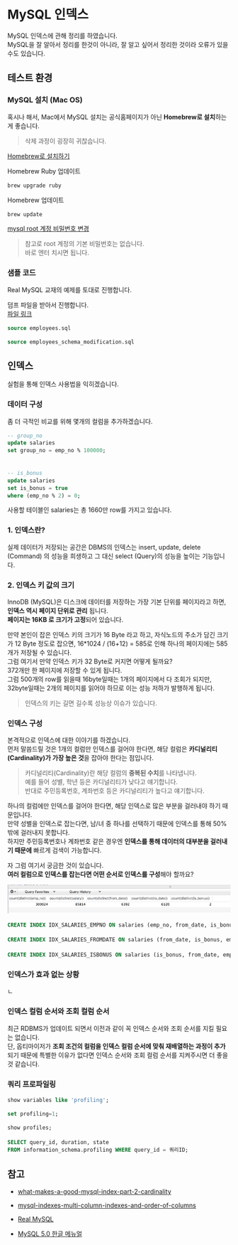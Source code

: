 # MySQL 인덱스

MySQL 인덱스에 관해 정리를 하였습니다.  
MySQL을 잘 알아서 정리를 한것이 아니라, 잘 알고 싶어서 정리한 것이라 오류가 있을수도 있습니다.  

## 테스트 환경

### MySQL 설치 (Mac OS)

혹시나 해서, Mac에서 MySQL 설치는 공식홈페이지가 아닌 **Homebrew로 설치**하는게 좋습니다.  

> 삭제 과정이 굉장히 귀찮습니다.

[Homebrew로 설치하기](https://gist.github.com/nrollr/3f57fc15ded7dddddcc4e82fe137b58e)

Homebrew Ruby 업데이트

```bash
brew upgrade ruby
```

Homebrew 업데이트

```bash
brew update
```

[mysql root 계정 비밀번호 변경](http://withcoding.com/27)

> 참고로 root 계정의 기본 비밀번호는 없습니다.  
바로 엔터 치시면 됩니다.

### 샘플 코드

Real MySQL 교재의 예제를 토대로 진행합니다.

덤프 파일을 받아서 진행합니다.  
[파일 링크](https://github.com/wikibook/realmysql/archive/master.zip)

```sql
source employees.sql
```

```sql
source employees_schema_modification.sql
```


## 인덱스

실험을 통해 인덱스 사용법을 익히겠습니다.

### 데이터 구성

좀 더 극적인 비교를 위해 몇개의 컬럼을 추가하겠습니다.

```sql
-- group_no
update salaries
set group_no = emp_no % 100000;


-- is_bonus
update salaries
set is_bonus = true
where (emp_no % 2) = 0;
```

사용할 테이블인 salaries는 총 1660만 row를 가지고 있습니다.  

### 1. 인덱스란?

실제 데이터가 저장되는 공간은 
DBMS의 인덱스는 insert, update, delete (Command) 의 성능을 희생하고 그 대신 select (Query)의 성능을 높이는 기능입니다.  

### 2. 인덱스 키 값의 크기

InnoDB (MySQL)은 디스크에 데이터를 저장하는 가장 기본 단위를 페이지라고 하면, **인덱스 역시 페이지 단위로 관리** 됩니다.  
**페이지는 16KB 로 크기가 고정**되어 있습니다.  
  
만약 본인이 잡은 인덱스 키의 크기가 16 Byte 라고 하고, 자식노드의 주소가 담긴 크기가 12 Byte 정도로 잡으면, 16*1024 / (16+12) = 585로 인해 하나의 페이지에는 585개가 저장될 수 있습니다.  
그럼 여기서 만약 인덱스 키가 32 Byte로 커지면 어떻게 될까요?  
372개만 한 페이지에 저장할 수 있게 됩니다.  
그럼 500개의 row를 읽을때 16byte일때는 1개의 페이지에서 다 조회가 되지만, 32byte일때는 2개의 페이지를 읽어야 하므로 이는 성능 저하가 발행하게 됩니다.  

> 인덱스의 키는 길면 길수록 성능상 이슈가 있습니다.

### 인덱스 구성

본격적으로 인덱스에 대한 이야기를 하겠습니다.  
먼저 말씀드릴 것은 1개의 컬럼만 인덱스를 걸어야 한다면, 해당 컬럼은 **카디널리티(Cardinality)가 가장 높은 것**을 잡아야 한다는 점입니다.  

> 카디널리티(Cardinality)란 해당 컬럼의 **중복된 수치**를 나타냅니다.  
예를 들어 성별, 학년 등은 카디널리티가 낮다고 얘기합니다.  
반대로 주민등록번호, 계좌번호 등은 카디널리티가 높다고 얘기합니다.

하나의 컬럼에만 인덱스를 걸어야 한다면, 해당 인덱스로 많은 부분을 걸러내야 하기 때문입니다.  
만약 성별을 인덱스로 잡는다면, 남/녀 중 하나를 선택하기 때문에 인덱스를 통해 50%밖에 걸러내지 못합니다.  
하지만 주민등록번호나 계좌번호 같은 경우엔 **인덱스를 통해 데이터의 대부분을 걸러내기 때문에** 빠르게 검색이 가능합니다.  
  
자 그럼 여기서 궁금한 것이 있습니다.  
**여러 컬럼으로 인덱스를 잡는다면 어떤 순서로 인덱스를 구성**해야 할까요?  

![salaries_카디널리티](./images/salaries_카디널리티.png)

```sql
CREATE INDEX IDX_SALARIES_EMPNO ON salaries (emp_no, from_date, is_bonus);

CREATE INDEX IDX_SALARIES_FROMDATE ON salaries (from_date, is_bonus, emp_no);

CREATE INDEX IDX_SALARIES_ISBONUS ON salaries (is_bonus, from_date, emp_no);
```

### 인덱스가 효과 없는 상황

ㄴ
### 인덱스 컬럼 순서와 조회 컬럼 순서

최근 RDBMS가 업데이트 되면서 이전과 같이 꼭 인덱스 순서와 조회 순서를 지킬 필요는 없습니다.  
단, 옵티마이저가 **조회 조건의 컬럼을 인덱스 컬럼 순서에 맞춰 재배열하는 과정이 추가**되기 때문에 특별한 이유가 없다면 인덱스 순서와 조회 컬럼 순서를 지켜주시면 더 좋을것 같습니다.

### 쿼리 프로파일링

```sql
show variables like 'profiling';
```

```sql
set profiling=1;
```

```sql
show profiles;

SELECT query_id, duration, state
FROM information_schema.profiling WHERE query_id = 쿼리ID;
```


## 참고

* [what-makes-a-good-mysql-index-part-2-cardinality](https://webmonkeyuk.wordpress.com/2010/09/27/what-makes-a-good-mysql-index-part-2-cardinality/)

* [mysql-indexes-multi-column-indexes-and-order-of-columns](http://www.ovaistariq.net/17/mysql-indexes-multi-column-indexes-and-order-of-columns/)

* [Real MySQL](http://egloos.zum.com/kwon37xi/v/4805538)

* [MySQL 5.0 한글 메뉴얼](http://www.mysqlkorea.com/sub.html?mcode=manual&scode=01&m_no=21436&cat1=7&cat2=0&cat3=0&lang=k)